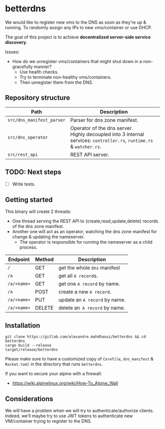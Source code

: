 # betterdns

We would like to register new vms to the DNS as soon as they're up & running. 
To randomly assign any IPs to new vms/container or use DHCP.

The goal of this project is to achieve **decentralized server-side service discovery**.

Issues: 
- How do we unregister vms/containers that might shut down in a non-gracefully manner?
  - Use health checks.
  - Try to terminate non-healthy vms/containers.
  - Then unregister them from the DNS.

## Repository structure

| Path                      | Description                                                                                                              |
|---------------------------|--------------------------------------------------------------------------------------------------------------------------|
| `src/dns_manifest_parser` | Parser for dns zone manifest.                                                                                            |
| `src/dns_operator`        | Operator of the dns server.<br/>Highly decoupled into 3 internal services: `controller.rs`, `runtime.rs` & `watcher.rs`. |
| `src/rest_api`            | REST API server.                                                                                                         |

## TODO: Next steps
- [ ] Write tests.

## Getting started

This binary will create 2 threads:
- One thread serving the REST API to {create,read,update,delete} records of the dns zone manifest.
- Another one will act as an operator, watching the dns zone manifest for change & updating the nameserver.
  - The operator is responsible for running the nameserver as a child process.

| Endpoint    | Method | Description                   |
|-------------|--------|-------------------------------|
| `/`         | GET    | get the whole `dns` manifest  |
| `/a`        | GET    | get all `A record`s.          |
| `/a/<name>` | GET    | get one `A record` by name.   |
| `/a`        | POST   | create a new `A record`.      |
| `/a/<name>` | PUT    | update an `A record` by name. |
| `/a/<name>` | DELETE | delete an` A record` by name. |

## Installation

```shell
git clone https://gitlab.com/alexandre.mahdhaoui/betterdns && cd betterdns
cargo build --release
target/release/betterdns
```

Please make sure to have a customized copy of `Corefile`, `dns_manifest` & `Rocket.toml` in the directory that runs `betterdns`.

If you want to secure your alpine with a firewall:
- https://wiki.alpinelinux.org/wiki/How-To_Alpine_Wall

## Considerations

We will have a problem when we will try to authenticate/authorize clients.
Indeed, we'll maybe try to use JWT tokens to authenticate new VM/container trying to register to the DNS.